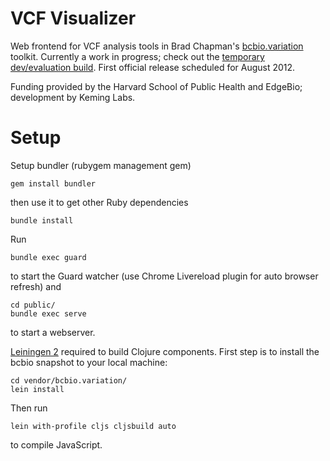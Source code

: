 VCF Visualizer
==============

Web frontend for VCF analysis tools in Brad Chapman's [bcbio.variation](https://github.com/chapmanb/bcbio.variation) toolkit.
Currently a work in progress; check out the [temporary dev/evaluation build](http://keminglabs.com/harvard_vcf/).
First official release scheduled for August 2012.

Funding provided by the Harvard School of Public Health and EdgeBio; development by Keming Labs.


Setup
=====

Setup bundler (rubygem management gem)

    gem install bundler

then use it to get other Ruby dependencies

    bundle install

Run

    bundle exec guard

to start the Guard watcher (use Chrome Livereload plugin for auto browser refresh) and

    cd public/
    bundle exec serve

to start a webserver.

[Leiningen 2](https://github.com/technomancy/leiningen/) required to build Clojure components.
First step is to install the bcbio snapshot to your local machine:

    cd vendor/bcbio.variation/
    lein install

Then run

    lein with-profile cljs cljsbuild auto

to compile JavaScript.



